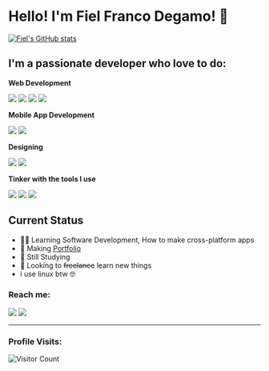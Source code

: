 # Hello! I'm Fiel Franco Degamo! 👦
[![Fiel's GitHub stats](https://github-readme-stats.vercel.app/api?username=piyeldev)](https://github.com/anuraghazra/github-readme-stats)

## I'm a passionate developer who love to do:

**Web Development**

<img src="https://img.shields.io/badge/html5-%23E34F26.svg?style=for-the-badge&logo=html5&logoColor=white">   <img src="https://img.shields.io/badge/css3%20-%2314354C.svg?&style=for-the-badge&logo=css3&logoColor=white">   <img src="https://img.shields.io/badge/javascript%20-%23323330.svg?&style=for-the-badge&logo=javascript&logoColor=%23F7DF1E">  <img src="https://img.shields.io/badge/Svelte-4A4A55?style=for-the-badge&logo=svelte">

**Mobile App Development**

<img src="https://img.shields.io/badge/Flutter-02569B?style=for-the-badge&logo=flutter&logoColor=white"> <img src="https://img.shields.io/badge/Android_Studio-3DDC84?style=for-the-badge&logo=android-studio&logoColor=white">

**Designing**

<img src="https://img.shields.io/badge/Canva-%2300C4CC.svg?style=for-the-badge&logo=Canva&logoColor=white"> <img src="https://img.shields.io/badge/figma-%23F24E1E.svg?style=for-the-badge&logo=figma&logoColor=white">

**Tinker with the tools I use**

<img src="https://img.shields.io/badge/git%20-%23F05032.svg?&style=for-the-badge&logo=git&logoColor=white"/> <img src="http://img.shields.io/badge/-VS%20Code-000000?style=for-the-badge&logo=Visual-studio-code&logoColor=blue"> <img src="https://img.shields.io/badge/GitHub-100000?style=for-the-badge&logo=github&logoColor=white">  

## Current Status
 - 👨‍💻 Learning Software Development, How to make cross-platform apps
 - 🧮 Making [Portfolio](https://piyeldev.github.io/portfolio)
 - 📝 Still Studying
 - 🏢 Looking to <del>freelance</del> learn new things
 - i use linux btw 🤓


<h3>Reach me:</h3>
<a href="mailto: frankthecrafter23@gmail.com">
<img src="https://img.shields.io/badge/-frankthecrafter23%40gmail.com-FF4122?&style=for-the-badge&logo=gmail&logoColor=white" ></a>
<a href="https://fb.com/pyel.franco"><img src="https://img.shields.io/badge/fiel-franco-0000FF?style=for-the-badge&logo=facebook&logoColor=white"></a>


-------------------

### Profile Visits:
![Visitor Count](https://profile-counter.glitch.me/{piyeldev}/count.svg)
